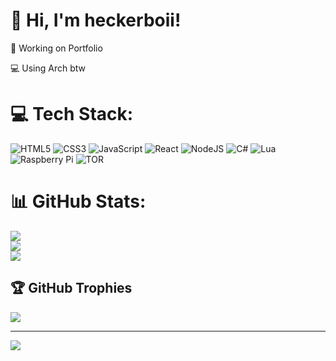 # 💫 Hi, I'm heckerboii!
🔭 Working on Portfolio

💻 Using Arch btw


# 💻 Tech Stack:
![HTML5](https://img.shields.io/badge/html5-%23E34F26.svg?style=for-the-badge&logo=html5&logoColor=white) ![CSS3](https://img.shields.io/badge/css3-%231572B6.svg?style=for-the-badge&logo=css3&logoColor=white) ![JavaScript](https://img.shields.io/badge/javascript-%23323330.svg?style=for-the-badge&logo=javascript&logoColor=%23F7DF1E) ![React](https://img.shields.io/badge/react-%2320232a.svg?style=for-the-badge&logo=react&logoColor=%2361DAFB) ![NodeJS](https://img.shields.io/badge/node.js-6DA55F?style=for-the-badge&logo=node.js&logoColor=white) ![C#](https://img.shields.io/badge/c%23-%23239120.svg?style=for-the-badge&logo=csharp&logoColor=white) ![Lua](https://img.shields.io/badge/lua-%232C2D72.svg?style=for-the-badge&logo=lua&logoColor=white) ![Raspberry Pi](https://img.shields.io/badge/-RaspberryPi-C51A4A?style=for-the-badge&logo=Raspberry-Pi) ![TOR](https://img.shields.io/badge/tor-%237E4798.svg?style=for-the-badge&logo=tor-project&logoColor=white)
# 📊 GitHub Stats:
![](https://github-readme-stats.vercel.app/api?username=heckerboii&theme=dark&hide_border=true&include_all_commits=false&count_private=false)<br/>
![](https://github-readme-streak-stats.herokuapp.com/?user=heckerboii&theme=dark&hide_border=true)<br/>
![](https://github-readme-stats.vercel.app/api/top-langs/?username=heckerboii&theme=dark&hide_border=true&include_all_commits=false&count_private=false&layout=compact)

## 🏆 GitHub Trophies
![](https://github-profile-trophy.vercel.app/?username=heckerboii&theme=darkhub&no-frame=false&no-bg=true&margin-w=4)

---
[![](https://visitcount.itsvg.in/api?id=heckerboii&icon=0&color=12)](https://visitcount.itsvg.in)

<!-- Proudly created with GPRM ( https://gprm.itsvg.in ) -->
